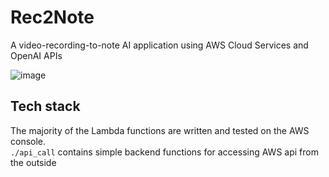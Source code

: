 # Rec2Note

A video-recording-to-note AI application using AWS Cloud Services and OpenAI APIs

![image](https://github.com/kang5647/Record-to-note/assets/76279908/3215564c-8e01-4068-aa7c-c9192d02c252)


## Tech stack
The majority of the Lambda functions are written and tested on the AWS console. <br> 
``./api_call`` contains simple backend functions for accessing AWS api from the outside 



